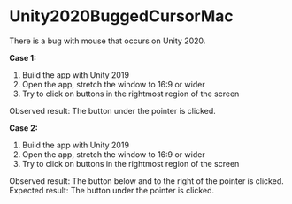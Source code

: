 # Unity2020BuggedCursorMac

There is a bug with mouse that occurs on Unity 2020.

**Case 1:**
1) Build the app with Unity 2019
2) Open the app, stretch the window to 16:9 or wider
3) Try to click on buttons in the rightmost region of the screen

Observed result: The button under the pointer is clicked.


**Case 2:**
1) Build the app with Unity 2019
2) Open the app, stretch the window to 16:9 or wider
3) Try to click on buttons in the rightmost region of the screen

Observed result: The button below and to the right of the pointer is clicked.
Expected result: The button under the pointer is clicked.

